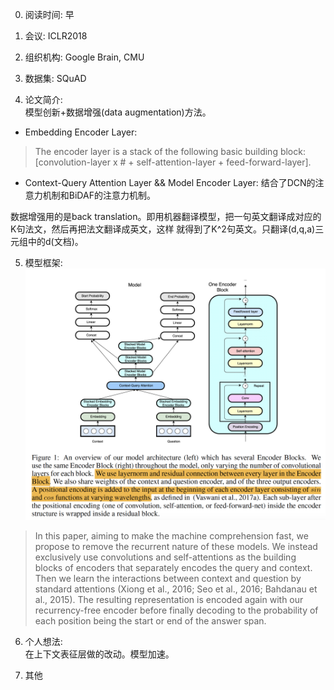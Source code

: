 0. 阅读时间: 早  
1. 会议: ICLR2018   
2. 组织机构: Google Brain, CMU  
3. 数据集: SQuAD

4. 论文简介:   
模型创新+数据增强(data augmentation)方法。  
* Embedding Encoder Layer:
> The encoder layer is a stack of the following basic building block: [convolution-layer x # + self-attention-layer + feed-forward-layer].
* Context-Query Attention Layer && Model Encoder Layer:
结合了DCN的注意力机制和BiDAF的注意力机制。

数据增强用的是back translation。即用机器翻译模型，把一句英文翻译成对应的K句法文，然后再把法文翻译成英文，这样
就得到了K^2句英文。只翻译(d,q,a)三元组中的d(文档)。

5. 模型框架:  
![image](https://github.com/dengyuning/paper-reading-notes/blob/master/paper_pictures/cnn_transformer.png?raw=true)

> In this paper, aiming to make the machine comprehension fast, we propose to remove the recurrent
nature of these models. We instead exclusively use convolutions and self-attentions as the building
blocks of encoders that separately encodes the query and context. Then we learn the interactions
between context and question by standard attentions (Xiong et al., 2016; Seo et al., 2016; Bahdanau
et al., 2015). The resulting representation is encoded again with our recurrency-free encoder before
finally decoding to the probability of each position being the start or end of the answer span.

6. 个人想法:  
在上下文表征层做的改动。模型加速。 

7. 其他
